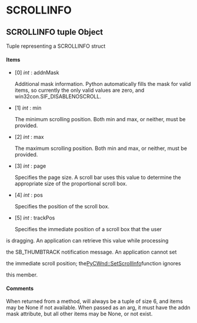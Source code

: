 # SCROLLINFO

## SCROLLINFO tuple Object

Tuple representing a SCROLLINFO struct

#### Items


  - [0] *int* : addnMask

    Additional mask information.  Python automatically fills the mask for valid items, so currently the only valid values are zero, and win32con.SIF_DISABLENOSCROLL.

  - [1] *int* : min

    The minimum scrolling position.  Both min and max, or neither, must be provided.

  - [2] *int* : max

    The maximum scrolling position.  Both min and max, or neither, must be provided.

  - [3] *int* : page

    Specifies the page size. A scroll bar uses this value to determine the appropriate size of the proportional scroll box.

  - [4] *int* : pos

    Specifies the position of the scroll box.

  - [5] *int* : trackPos

    Specifies the immediate position of a scroll box that the user 

is dragging. An application can retrieve this value while processing 

the SB_THUMBTRACK notification message. An application cannot set 

the immediate scroll position; the[PyCWnd::SetScrollInfo](PyCWnd.md#pycwndsetscrollinfo)function ignores 

this member.

#### Comments
When returned from a method, will always be a tuple of size 6, and items may be None if not available.
When passed as an arg, it must have the addn mask attribute, but all other items may be None, or not exist.